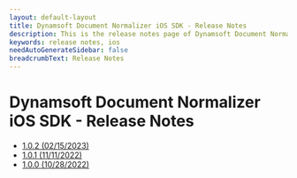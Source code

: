 ```yaml
---
layout: default-layout
title: Dynamsoft Document Normalizer iOS SDK - Release Notes
description: This is the release notes page of Dynamsoft Document Normalizer for iOS SDK.
keywords: release notes, ios
needAutoGenerateSidebar: false
breadcrumbText: Release Notes
---
```


# Dynamsoft Document Normalizer iOS SDK - Release Notes

- [1.0.2 (02/15/2023)](xamarin-1.md#102-02152023)
- [1.0.1 (11/11/2022)](xamarin-1.md#101-11112022)
- [1.0.0 (10/28/2022)](xamarin-1.md#100-10282022)
